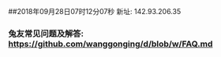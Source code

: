 ##2018年09月28日07时12分07秒 新址: 142.93.206.35
### 兔友常见问题及解答: https://github.com/wanggonging/d/blob/w/FAQ.md
